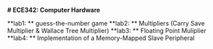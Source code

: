**# ECE342: Computer Hardware**

**lab1: ** guess-the-number game
**lab2: ** Multipliers (Carry Save Multiplier & Wallace Tree Multiplier)
**lab3: ** Floating Point Muliplier
**lab4: ** Implementation of a Memory-Mapped Slave Peripheral
